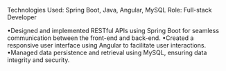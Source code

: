 Technologies Used: Spring Boot, Java, Angular, MySQL
Role: Full-stack Developer

•Designed and implemented RESTful APIs using Spring Boot for seamless communication between the front-end and back-end.
•Created a responsive user interface using Angular to facilitate user interactions.                                   
•Managed data persistence and retrieval using MySQL, ensuring data integrity and security.
